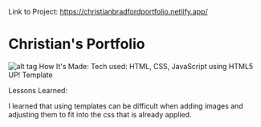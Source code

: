 Link to Project: https://christianbradfordportfolio.netlify.app/
# Christian's Portfolio
![alt tag](https://i.imgur.com/9LsXreA.png)
How It's Made: Tech used: HTML, CSS, JavaScript using HTML5 UP! Template

Lessons Learned:

I learned that using templates can be difficult when adding images and adjusting them to fit into the css that is already applied.
